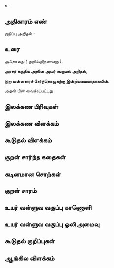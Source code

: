 உ


## அதிகாரம் எண்

குறிப்பு அறிதல் - 	
## உரை

அஃதாவது _( குறிப்பறிதலாவது )_,  

**அரசர் கருதிய அதனை அவர் கூறாமல் அறிதல்**,  

இது **மன்னரைச் சேர்ந்தொழுகற்கு இன்றியமையாதாகலின்**.  

அதன் பின் வைக்கப்பட்டது
## இலக்கண பிரிவுகள் 


## இலக்கண விளக்கம்


## கூடுதல் விளக்கம்


## குறள் சார்ந்த கதைகள் 


## கடினமான சொற்கள்


## குறள் சாரம் 


## உயர் வள்ளுவ வகுப்பு காணொளி


## உயர் வள்ளுவ வகுப்பு ஒலி அமைவு 


## கூடுதல் குறிப்புகள்


## ஆங்கில விளக்கம்

